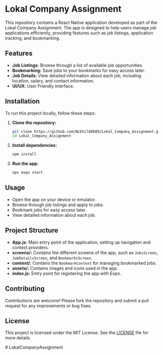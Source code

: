 # Lokal Company Assignment

This repository contains a React Native application developed as part of the Lokal Company Assignment. The app is designed to help users manage job applications efficiently, providing features such as job listings, application tracking, and bookmarking.

## Features

- **Job Listings:** Browse through a list of available job opportunities.
- **Bookmarking:** Save jobs to your bookmarks for easy access later.
- **Job Details:** View detailed information about each job, including location, salary, and contact information.
- **UI/UX**: User Friendly interface.

## Installation

To run this project locally, follow these steps:

1. **Clone the repository:**
   ```bash
   git clone https://github.com/Nikhil88689/Lokal_Company_Assignment.git
   cd Lokal_Company_Assignment
   ```

2. **Install dependencies:**
   ```bash
   npm install
   ```

3. **Run the app:**
   ```bash
   npx expo start
   ```

## Usage

- Open the app on your device or emulator.
- Browse through job listings and apply to jobs.
- Bookmark jobs for easy access later.
- View detailed information about each job.

## Project Structure

- **App.js:** Main entry point of the application, setting up navigation and context providers.
- **screens/:** Contains the different screens of the app, such as `JobsScreen`, `JobDetailsScreen`, and `BookmarksScreen`.
- **context/:** Contains the `BookmarkContext` for managing bookmarked jobs.
- **assets/:** Contains images and icons used in the app.
- **index.js:** Entry point for registering the app with Expo.

## Contributing

Contributions are welcome! Please fork the repository and submit a pull request for any improvements or bug fixes.

## License

This project is licensed under the MIT License. See the [LICENSE](LICENSE) file for more details.

#   L o k a l _ C o m p a n y _ A s s i g n m e n t 
 
 
